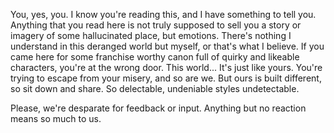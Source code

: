 You, yes, you. I know you're reading this, and I have something to tell you.
Anything that you read here is not truly supposed to sell you a story or imagery of some hallucinated place, but emotions. There's nothing I understand in this deranged world but myself, or that's what I believe. 
If you came here for some franchise worthy canon full of quirky and likeable characters, you're at the wrong door. This world... It's just like yours. You're trying to escape from your misery, and so are we. But ours is built different, so sit down and share. 
So delectable, undeniable styles undetectable.

Please, we're desparate for feedback or input. Anything but no reaction means so much to us. 
